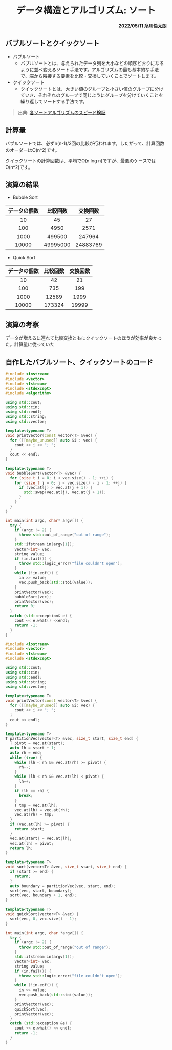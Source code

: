 <h1 align="center">
	データ構造とアルゴリズム: ソート    
</h1>

<p align="right">
	<strong>2022/05/11 糸川倫太朗</strong>    
</p>

## バブルソートとクイックソート

- バブルソート
    - バブルソートとは、与えられたデータ列を大小などの順序どおりになるように並べ変えるソート手法です。アルゴリズムの最も基本的な手法で、端から隣接する要素を比較・交換していくことでソートします。
- クイックソート
    - クイックソートとは、大きい値のグループと小さい値のグループに分けていき、それぞれのグループで同じようにグループを分けていくことを繰り返してソートする手法です。

> 出典: [各ソートアルゴリズムのスピード検証](https://cam-inc.co.jp/p/techblog/599078472010171329)

## 計算量

バブルソートでは、必ずn(n-1)/2回の比較が行われます。したがって、計算回数のオーダーはO(n^2)です。

クイックソートの計算回数は、平均でO(n log n)ですが、最悪のケースではO(n^2)です。

## 演算の結果

- Bubble Sort

| データの個数 | 比較回数 | 交換回数 |
| :----------: | :------: | :------: |
|      10      |    45    |    27    |
|     100      |   4950   |   2571   |
|     1000     |  499500  |  247964  |
|    10000     | 49995000 | 24883769 |

- Quick Sort

| データの個数 | 比較回数 | 交換回数 |
| :----------: | :------: | :------: |
|      10      |    42    |    21    |
|     100      |   735    |   199    |
|     1000     |  12589   |   1999   |
|    10000     |  173324  |  19999   |

## 演算の考察

データが増えるに連れて比較交換ともにクイックソートのほうが効率が良かった。計算量に従っていた

## 自作したバブルソート、クイックソートのコード

```cpp : bubble-sort.cpp
#include <iostream>
#include <vector>
#include <fstream>
#include <stdexcept>
#include <algorithm>

using std::cout;
using std::cin;
using std::endl;
using std::string;
using std::vector;

template<typename T>
void printVector(const vector<T> &vec) {
  for ([[maybe_unused]] auto &i : vec) {
    cout << i << "; ";
  }
  cout << endl;
}

template<typename T>
void bubbleSort(vector<T> &vec) {
  for (size_t i = 0; i < vec.size() - 1; ++i) {
    for (size_t j = 0; j < vec.size() - i - 1; ++j) {
      if (vec.at(j) > vec.at(j + 1)) {
        std::swap(vec.at(j), vec.at(j + 1));
      }
    }
  }
}

int main(int argc, char* argv[]) {
  try {
    if (argc != 2) {
      throw std::out_of_range("out of range");
    }
    std::ifstream in(argv[1]);
    vector<int> vec;
    string value;
    if (in.fail()) {
      throw std::logic_error("file couldn't open");
    }
    while (!in.eof()) {
      in >> value;
      vec.push_back(std::stoi(value));
    }
    printVector(vec);
    bubbleSort(vec);
    printVector(vec);
    return 0;
  }
  catch (std::exception& e) {
    cout << e.what() <<endl;
    return -1;
  }
}
```

```cpp : quick-sort.cpp
#include <iostream>
#include <vector>
#include <fstream>
#include <stdexcept>

using std::cout;
using std::cin;
using std::endl;
using std::string;
using std::vector;

template<typename T>
void printVector(const vector<T> &vec) {
  for ([[maybe_unused]] auto &i: vec) {
    cout << i << "; ";
  }
  cout << endl;
}

template<typename T>
T partitionVec(vector<T> &vec, size_t start, size_t end) {
  T pivot = vec.at(start);
  auto lh = start + 1;
  auto rh = end;
  while (true) {
    while (lh < rh && vec.at(rh) >= pivot) {
      rh--;
    }
    while (lh < rh && vec.at(lh) < pivot) {
      lh++;
    }
    if (lh == rh) {
      break;
    }
    T tmp = vec.at(lh);
    vec.at(lh) = vec.at(rh);
    vec.at(rh) = tmp;
  }
  if (vec.at(lh) >= pivot) {
    return start;
  }
  vec.at(start) = vec.at(lh);
  vec.at(lh) = pivot;
  return lh;
}

template<typename T>
void sort(vector<T> &vec, size_t start, size_t end) {
  if (start >= end) {
    return;
  }
  auto boundary = partitionVec(vec, start, end);
  sort(vec, start, boundary);
  sort(vec, boundary + 1, end);
}

template<typename T>
void quickSort(vector<T> &vec) {
  sort(vec, 0, vec.size() - 1);
}

int main(int argc, char *argv[]) {
  try {
    if (argc != 2) {
      throw std::out_of_range("out of range");
    }
    std::ifstream in(argv[1]);
    vector<int> vec;
    string value;
    if (in.fail()) {
      throw std::logic_error("file couldn't open");
    }
    while (!in.eof()) {
      in >> value;
      vec.push_back(std::stoi(value));
    }
    printVector(vec);
    quickSort(vec);
    printVector(vec);
  }
  catch (std::exception &e) {
    cout << e.what() << endl;
    return -1;
  }
}
```

